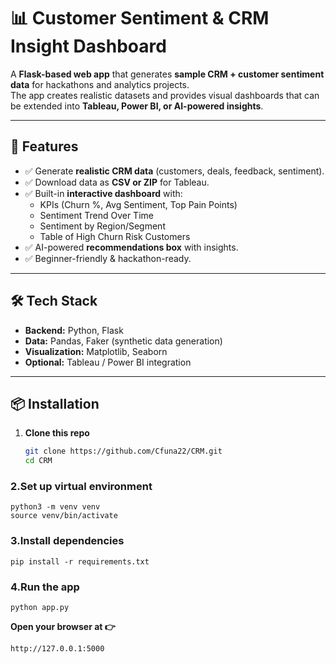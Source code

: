 # 📊 Customer Sentiment & CRM Insight Dashboard  

A **Flask-based web app** that generates **sample CRM + customer sentiment data** for hackathons and analytics projects.  
The app creates realistic datasets and provides visual dashboards that can be extended into **Tableau, Power BI, or AI-powered insights**.  

---

## 🚀 Features
- ✅ Generate **realistic CRM data** (customers, deals, feedback, sentiment).
- ✅ Download data as **CSV or ZIP** for Tableau.
- ✅ Built-in **interactive dashboard** with:
  - KPIs (Churn %, Avg Sentiment, Top Pain Points)
  - Sentiment Trend Over Time
  - Sentiment by Region/Segment
  - Table of High Churn Risk Customers
- ✅ AI-powered **recommendations box** with insights.
- ✅ Beginner-friendly & hackathon-ready.

---

## 🛠️ Tech Stack
- **Backend:** Python, Flask  
- **Data:** Pandas, Faker (synthetic data generation)  
- **Visualization:** Matplotlib, Seaborn  
- **Optional:** Tableau / Power BI integration  

---

## 📦 Installation

1. **Clone this repo**  
   ```bash
   git clone https://github.com/Cfuna22/CRM.git
   cd CRM
   ```

 ### 2.Set up virtual environment

```
python3 -m venv venv
source venv/bin/activate
```


### 3.Install dependencies

```
pip install -r requirements.txt
```

### 4.Run the app

```
python app.py
```

**Open your browser at 👉** 

```
http://127.0.0.1:5000
```
